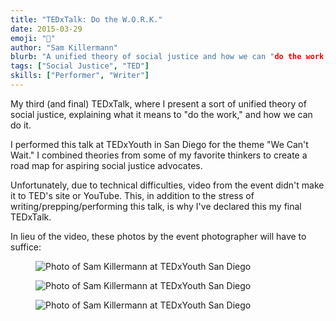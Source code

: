 ```yaml
---
title: "TEDxTalk: Do the W.O.R.K."
date: 2015-03-29
emoji: "💪"
author: "Sam Killermann"
blurb: "A unified theory of social justice and how we can "do the work.""
tags: ["Social Justice", "TED"]
skills: ["Performer", "Writer"]
---
```

My third (and final) TEDxTalk, where I present a sort of unified theory of social justice, explaining what it means to "do the work," and how we can do it.

I performed this talk at TEDxYouth in San Diego for the theme "We Can't Wait." I combined theories from some of my favorite thinkers to create a road map for aspiring social justice advocates.

Unfortunately, due to technical difficulties, video from the event didn't make it to TED's site or YouTube. This, in addition to the stress of writing/prepping/performing this talk, is why I've declared this my final TEDxTalk.

In lieu of the video, these photos by the event photographer will have to suffice:

<figure class="work--sample"><img alt="Photo of Sam Killermann at TEDxYouth San Diego" src="/img/work/2015-sam-killermann-ted-x-youth-behind-stepping.jpg" class="ultra-wide"></figure>

<figure class="work--sample"><img alt="Photo of Sam Killermann at TEDxYouth San Diego" src="/img/work/2015-sam-killermann-ted-x-do-the-work.jpg" class="ultra-wide"></figure>

<figure class="work--sample"><img alt="Photo of Sam Killermann at TEDxYouth San Diego" src="/img/work/2015-sam-killermann-ted-x-youth-smile-open-hands.jpg" class="ultra-wide"></figure>
